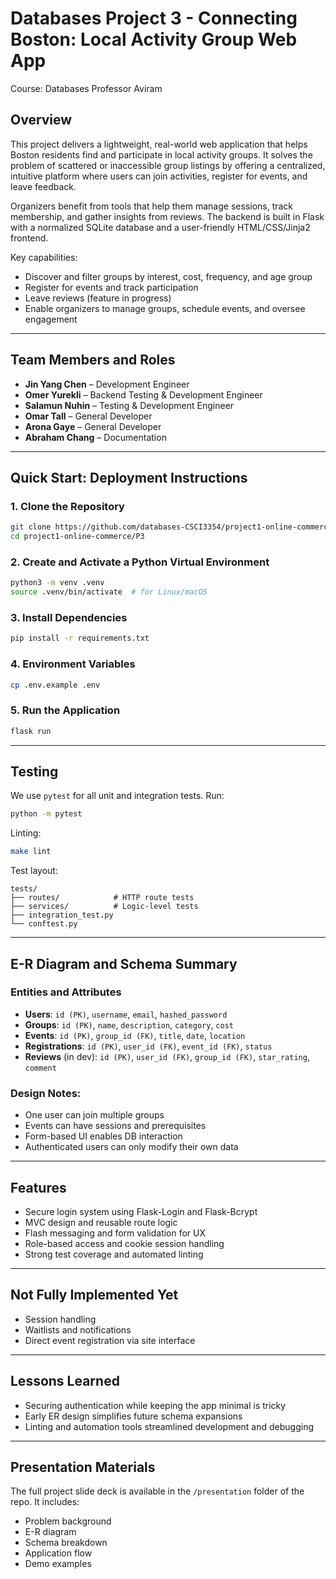 # Databases Project 3 - Connecting Boston: Local Activity Group Web App

Course: Databases
Professor Aviram

## Overview

This project delivers a lightweight, real-world web application that helps Boston residents find and participate in local activity groups. It solves the problem of scattered or inaccessible group listings by offering a centralized, intuitive platform where users can join activities, register for events, and leave feedback.

Organizers benefit from tools that help them manage sessions, track membership, and gather insights from reviews. The backend is built in Flask with a normalized SQLite database and a user-friendly HTML/CSS/Jinja2 frontend.

Key capabilities:
- Discover and filter groups by interest, cost, frequency, and age group
- Register for events and track participation
- Leave reviews (feature in progress)
- Enable organizers to manage groups, schedule events, and oversee engagement

---

## Team Members and Roles

- **Jin Yang Chen** – Development Engineer
- **Omer Yurekli** – Backend Testing & Development Engineer
- **Salamun Nuhin** – Testing & Development Engineer
- **Omar Tall** – General Developer
- **Arona Gaye** – General Developer
- **Abraham Chang** – Documentation

---

## Quick Start: Deployment Instructions

### 1. Clone the Repository
```bash
git clone https://github.com/databases-CSCI3354/project1-online-commerce.git
cd project1-online-commerce/P3
```

### 2. Create and Activate a Python Virtual Environment
```bash
python3 -m venv .venv
source .venv/bin/activate  # for Linux/macOS
```

### 3. Install Dependencies
```bash
pip install -r requirements.txt
```

### 4. Environment Variables
```bash
cp .env.example .env
```

### 5. Run the Application
```bash
flask run
```

---

## Testing

We use `pytest` for all unit and integration tests.
Run:
```bash
python -m pytest
```

Linting:
```bash
make lint
```

Test layout:
```
tests/
├── routes/            # HTTP route tests
├── services/          # Logic-level tests
├── integration_test.py
└── conftest.py
```

---

## E-R Diagram and Schema Summary

### Entities and Attributes
- **Users**: `id (PK)`, `username`, `email`, `hashed_password`
- **Groups**: `id (PK)`, `name`, `description`, `category`, `cost`
- **Events**: `id (PK)`, `group_id (FK)`, `title`, `date`, `location`
- **Registrations**: `id (PK)`, `user_id (FK)`, `event_id (FK)`, `status`
- **Reviews** (in dev): `id (PK)`, `user_id (FK)`, `group_id (FK)`, `star_rating`, `comment`

### Design Notes:
- One user can join multiple groups
- Events can have sessions and prerequisites
- Form-based UI enables DB interaction
- Authenticated users can only modify their own data

---

## Features

-  Secure login system using Flask-Login and Flask-Bcrypt
-  MVC design and reusable route logic
-  Flash messaging and form validation for UX
-  Role-based access and cookie session handling
-  Strong test coverage and automated linting

---

## Not Fully Implemented Yet
- Session handling
- Waitlists and notifications
- Direct event registration via site interface

---

## Lessons Learned

- Securing authentication while keeping the app minimal is tricky
- Early ER design simplifies future schema expansions
- Linting and automation tools streamlined development and debugging

---

## Presentation Materials

The full project slide deck is available in the `/presentation` folder of the repo. It includes:
- Problem background
- E-R diagram
- Schema breakdown
- Application flow
- Demo examples
